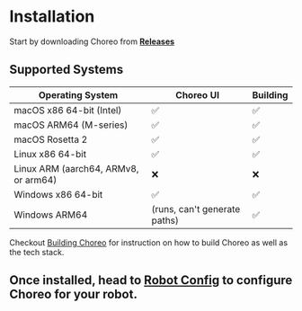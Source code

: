 # Installation

Start by downloading Choreo from **[Releases](https://github.com/SleipnirGroup/Choreo/releases)**

## Supported Systems

| Operating System                     | Choreo UI                    | Building |
|--------------------------------------|------------------------------|----------|
| macOS x86 64-bit (Intel)             | ✅                            | ✅        |
| macOS ARM64 (M-series)               | ✅                            | ✅        |
| macOS Rosetta 2                      | ✅                            | ✅        |
| Linux x86 64-bit                     | ✅                            | ✅        |
| Linux ARM (aarch64, ARMv8, or arm64) | ❌                            | ❌        |
| Windows x86 64-bit                   | ✅                            | ✅        |
| Windows ARM64                        | (runs, can't generate paths) | ✅        |

Checkout [Building Choreo](./building-choreo.md) for instruction on how to build Choreo as well as the tech stack.

## Once installed, head to [Robot Config](./robot-config.md) to configure Choreo for your robot.
